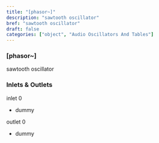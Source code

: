 ```yaml
---
title: "[phasor~]"
description: "sawtooth oscillator"
bref: "sawtooth oscillator"
draft: false
categories: ["object", "Audio Oscillators And Tables"]
---
```


### [phasor~]

sawtooth oscillator

### Inlets & Outlets

inlet 0

 - dummy

outlet 0

 - dummy
 
